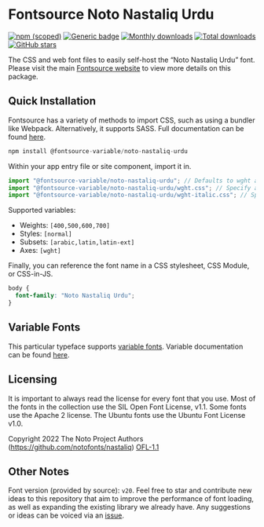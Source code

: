 # Fontsource Noto Nastaliq Urdu

[![npm (scoped)](https://img.shields.io/npm/v/@fontsource/noto-nastaliq-urdu?color=brightgreen)](https://www.npmjs.com/package/@fontsource/noto-nastaliq-urdu) [![Generic badge](https://img.shields.io/badge/fontsource-passing-brightgreen)](https://github.com/fontsource/fontsource) [![Monthly downloads](https://badgen.net/npm/dm/@fontsource/noto-nastaliq-urdu)](https://github.com/fontsource/fontsource) [![Total downloads](https://badgen.net/npm/dt/@fontsource/noto-nastaliq-urdu)](https://github.com/fontsource/fontsource) [![GitHub stars](https://img.shields.io/github/stars/fontsource/fontsource.svg?style=social&label=Star)](https://github.com/fontsource/fontsource/stargazers)

The CSS and web font files to easily self-host the “Noto Nastaliq Urdu” font. Please visit the main [Fontsource website](https://fontsource.org/fonts/noto-nastaliq-urdu) to view more details on this package.

## Quick Installation

Fontsource has a variety of methods to import CSS, such as using a bundler like Webpack. Alternatively, it supports SASS. Full documentation can be found [here](https://fontsource.org/docs/getting-started/introduction).

```javascript
npm install @fontsource-variable/noto-nastaliq-urdu
```

Within your app entry file or site component, import it in.

```javascript
import "@fontsource-variable/noto-nastaliq-urdu"; // Defaults to wght axis
import "@fontsource-variable/noto-nastaliq-urdu/wght.css"; // Specify axis
import "@fontsource-variable/noto-nastaliq-urdu/wght-italic.css"; // Specify axis and style

```

Supported variables:
- Weights: `[400,500,600,700]`
- Styles: `[normal]`
- Subsets: `[arabic,latin,latin-ext]`
- Axes: `[wght]`

Finally, you can reference the font name in a CSS stylesheet, CSS Module, or CSS-in-JS.

```css
body {
  font-family: "Noto Nastaliq Urdu";
}
```

## Variable Fonts

This particular typeface supports [variable fonts](https://developer.mozilla.org/en-US/docs/Web/CSS/CSS_Fonts/Variable_Fonts_Guide).
Variable documentation can be found [here](https://fontsource.org/docs/getting-started/variable).

## Licensing
It is important to always read the license for every font that you use.
Most of the fonts in the collection use the SIL Open Font License, v1.1. Some fonts use the Apache 2 license. The Ubuntu fonts use the Ubuntu Font License v1.0.

Copyright 2022 The Noto Project Authors (https://github.com/notofonts/nastaliq)
[OFL-1.1](http://scripts.sil.org/OFL)

## Other Notes
Font version (provided by source): `v20`.
Feel free to star and contribute new ideas to this repository that aim to improve the performance of font loading, as well as expanding the existing library we already have. Any suggestions or ideas can be voiced via an [issue](https://github.com/fontsource/fontsource/issues).
